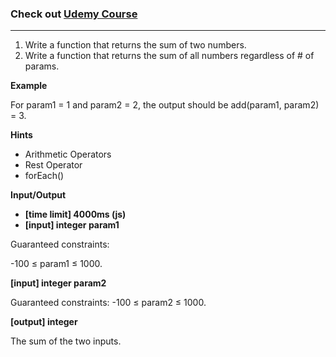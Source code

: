 ### Check out [Udemy Course](https://www.udemy.com/course/100-algorithms-challenge/)

---

1. Write a function that returns the sum of two numbers.
2. Write a function that returns the sum of all numbers regardless of # of params.

**Example**

For param1 = 1 and param2 = 2, the output should be
add(param1, param2) = 3.

**Hints**

- Arithmetic Operators
- Rest Operator
- forEach()

**Input/Output**

- **[time limit] 4000ms (js)**
- **[input] integer param1**

Guaranteed constraints:

-100 ≤ param1 ≤ 1000.

**[input] integer param2**

Guaranteed constraints:
-100 ≤ param2 ≤ 1000.

**[output] integer**

The sum of the two inputs.
